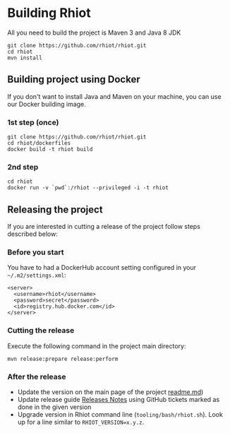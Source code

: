 # Building Rhiot

All you need to build the project is Maven 3 and Java 8 JDK

    git clone https://github.com/rhiot/rhiot.git
    cd rhiot
    mvn install

## Building project using Docker

If you don't want to install Java and Maven on your machine, you can use our Docker building image.

### 1st step (once)

    git clone https://github.com/rhiot/rhiot.git
    cd rhiot/dockerfiles
    docker build -t rhiot build


### 2nd step

    cd rhiot
    docker run -v `pwd`:/rhiot --privileged -i -t rhiot

## Releasing the project

If you are interested in cutting a release of the project follow steps described below:

### Before you start

You have to had a DockerHub account setting configured in your `~/.m2/settings.xml`:
    
    <server>
      <username>rhiot</username>
      <password>secret</password>
      <id>registry.hub.docker.com</id>
    </server>

### Cutting the release

Execute the following command in the project main directory:

    mvn release:prepare release:perform

### After the release

* Update the version on the main page of the project [readme.md](https://github.com/rhiot/rhiot/blob/master/readme.md))
* Update release guide [Releases Notes](../releases_notes/index.md) using GitHub tickets marked as done in the given version
* Upgrade version in Rhiot command line (`tooling/bash/rhiot.sh`). Look up for a line similar to `RHIOT_VERSION=x.y.z`.

